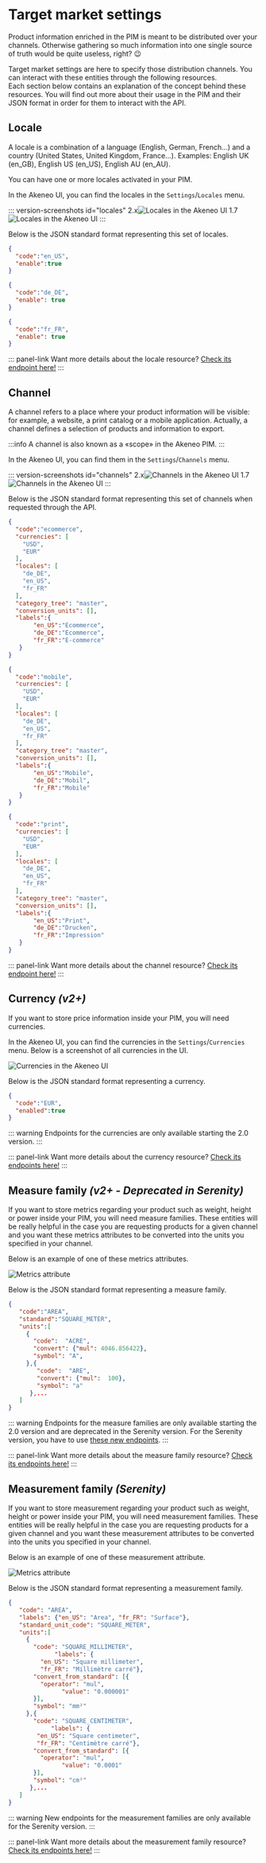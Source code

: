 # Target market settings

Product information enriched in the PIM is meant to be distributed over your channels. Otherwise gathering so much information into one single source of truth would be quite useless, right? :wink:

Target market settings are here to specify those distribution channels. You can interact with these entities through the following resources.  
Each section below contains an explanation of the concept behind these resources. You will find out more about their usage in the PIM and their JSON format in order for them to interact with the API.

## Locale
A locale is a combination of a language (English, German, French...) and a country (United States, United Kingdom, France...). Examples: English UK (en_GB), English US (en_US), English AU (en_AU).

You can have one or more locales activated in your PIM.

In the Akeneo UI, you can find the locales in the `Settings`/`Locales` menu.

::: version-screenshots id="locales" 2.x![Locales in the Akeneo UI](/img/concepts/locales_ui.png) 1.7![Locales in the Akeneo UI](/img/concepts/v1.7/locales_ui.png)
:::

Below is the JSON standard format representing this set of locales.

```json
{
  "code":"en_US",
  "enable":true
}
```
```json
{
  "code":"de_DE",
  "enable": true
}
```
```json
{
  "code":"fr_FR",
  "enable": true
}
```

::: panel-link Want more details about the locale resource? [Check its endpoint here!](/api-reference.html#get_locales)
:::

## Channel
A channel refers to a place where your product information will be visible: for example, a website, a print catalog or a mobile application.
Actually, a channel defines a selection of products and information to export.

:::info
A channel is also known as a «scope» in the Akeneo PIM.
:::

In the Akeneo UI, you can find them in the `Settings`/`Channels` menu.

::: version-screenshots id="channels" 2.x![Channels in the Akeneo UI](/img/concepts/channels_ui.png) 1.7![Channels in the Akeneo UI](/img/concepts/v1.7/channels_ui.png)
:::

Below is the JSON standard format representing this set of channels when requested through the API.

```json
{
  "code":"ecommerce",
  "currencies": [
    "USD",
    "EUR"
  ],
  "locales": [
    "de_DE",
    "en_US",
    "fr_FR"
  ],
  "category_tree": "master",
  "conversion_units": [],
  "labels":{
       "en_US":"Ecommerce",
       "de_DE":"Ecommerce",
       "fr_FR":"E-commerce"
   }
}
```
```json
{
  "code":"mobile",
  "currencies": [
    "USD",
    "EUR"
  ],
  "locales": [
    "de_DE",
    "en_US",
    "fr_FR"
  ],
  "category_tree": "master",
  "conversion_units": [],
  "labels":{
       "en_US":"Mobile",
       "de_DE":"Mobil",
       "fr_FR":"Mobile"
   }
}
```
```json
{
  "code":"print",
  "currencies": [
    "USD",
    "EUR"
  ],
  "locales": [
    "de_DE",
    "en_US",
    "fr_FR"
  ],
  "category_tree": "master",
  "conversion_units": [],
  "labels":{
       "en_US":"Print",
       "de_DE":"Drucken",
       "fr_FR":"Impression"
   }
}
```

::: panel-link Want more details about the channel resource? [Check its endpoint here!](/api-reference.html#get_channels)
:::

## Currency _(v2+)_
If you want to store price information inside your PIM, you will need currencies.

In the Akeneo UI, you can find the currencies in the `Settings`/`Currencies` menu. Below is a screenshot of all currencies in the UI.

![Currencies in the Akeneo UI](/img/concepts/currencies_ui.png)

Below is the JSON standard format representing a currency.

```json
{
  "code":"EUR",
  "enabled":true
}
```

::: warning
Endpoints for the currencies are only available starting the 2.0 version.
:::

::: panel-link Want more details about the currency resource? [Check its endpoints here!](/api-reference.html#Currency)
:::

## Measure family _(v2+ - Deprecated in Serenity)_
If you want to store metrics regarding your product such as weight, height or power inside your PIM, you will need measure families. These entities will be really helpful in the case you are requesting products for a given channel and you want these metrics attributes to be converted into the units you specified in your channel.

Below is an example of one of these metrics attributes.

![Metrics attribute](/img/concepts/metrics_attributes_ui.png)

Below is the JSON standard format representing a measure family.

```json
{
   "code":"AREA",
   "standard":"SQUARE_METER",
   "units":[
     {
       "code":  "ACRE",
       "convert": {"mul": 4046.856422},
       "symbol": "A",
     },{
        "code":  "ARE",
        "convert": {"mul":  100},
        "symbol": "a"
      },...
   ]
}
```

::: warning
Endpoints for the measure families are only available starting the 2.0 version and are deprecated in the Serenity version.
For the Serenity version, you have to use [these new endpoints](#measurement-family-serenity).
:::

::: panel-link Want more details about the measure family resource? [Check its endpoints here!](/api-reference.html#Measurefamily)
:::

## Measurement family _(Serenity)_
If you want to store measurement regarding your product such as weight, height or power inside your PIM, you will need measurement families. These entities will be really helpful in the case you are requesting products for a given channel and you want these measurement attributes to be converted into the units you specified in your channel.

Below is an example of one of these measurement attribute.

![Metrics attribute](/img/concepts/metrics_attributes_ui.png)

Below is the JSON standard format representing a measurement family.

```json
{
   "code": "AREA",
   "labels": {"en_US": "Area", "fr_FR": "Surface"},
   "standard_unit_code": "SQUARE_METER",
   "units":[
     {
       "code": "SQUARE_MILLIMETER",
 			 "labels": {
         "en_US": "Square millimeter",
         "fr_FR": "Millimètre carré"},
       "convert_from_standard": [{
         "operator": "mul",
 			   "value": "0.000001"
       }],
       "symbol": "mm²"
     },{
       "code": "SQUARE_CENTIMETER",
 			"labels": {
        "en_US": "Square centimeter",
        "fr_FR": "Centimètre carré"},
       "convert_from_standard": [{
         "operator": "mul",
 			   "value": "0.0001"
       }],
       "symbol": "cm²"
      },...
   ]
}
```

::: warning
New endpoints for the measurement families are only available for the Serenity version.
:::

::: panel-link Want more details about the measurement family resource? [Check its endpoints here!](/api-reference.html#Measurementfamily)
:::
